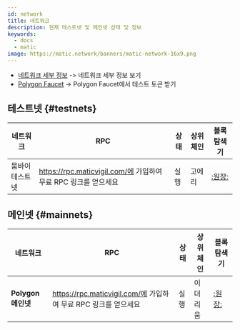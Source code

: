 ```yaml
---
id: network
title: 네트워크
description: 현재 테스트넷 및 메인넷 상태 및 정보
keywords:
  - docs
  - matic
image: https://matic.network/banners/matic-network-16x9.png
---
```



- [네트워크 세부 정보](/docs/develop/network-details/network) -> 네트워크 세부 정보 보기
- [Polygon Faucet](https://faucet.polygon.technology/) -> Polygon Faucet에서 테스트 토큰 받기


## 테스트넷 {#testnets}
| 네트워크 | RPC | 상태 | 상위 체인 | 블록 탐색기 |
|-----------|------|----------------|----------------------------------------------------------------------------------------------------------------|------------------------------------|
| 뭄바이 테스트넷 | https://rpc.maticvigil.com/에 가입하여 무료 RPC 링크를 얻으세요 | 실행 | 고에리 | [:원장:](https://mumbai.polygonscan.com/) |


## 메인넷 {#mainnets}
| 네트워크 | RPC | 상태 | 상위 체인 | 블록 탐색기 |
|---------------|------|------------|------------------------------------------------------------------------------|-------------------------------------
| **Polygon 메인넷** | https://rpc.maticvigil.com/에 가입하여 무료 RPC 링크를 얻으세요 | 실행 | 이더리움 | [:원장:](https://polygonscan.com/) |

